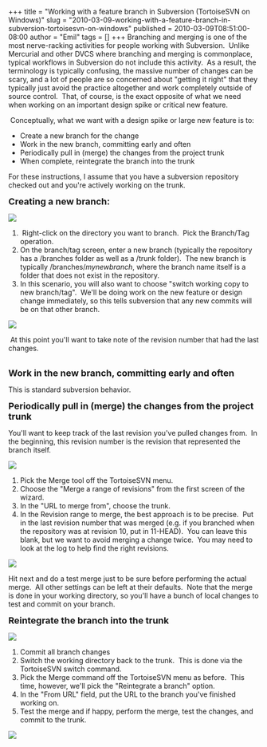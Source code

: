 +++
title = "Working with a feature branch in Subversion (TortoiseSVN on Windows)"
slug = "2010-03-09-working-with-a-feature-branch-in-subversion-tortoisesvn-on-windows"
published = 2010-03-09T08:51:00-08:00
author = "Emil"
tags = []
+++
Branching and merging is one of the most nerve-racking activities for
people working with Subversion.  Unlike Mercurial and other DVCS where
branching and merging is commonplace, typical workflows in Subversion do
not include this activity.  As a result, the terminology is typically
confusing, the massive number of changes can be scary, and a lot of
people are so concerned about "getting it right" that they typically
just avoid the practice altogether and work completely outside of source
control.  That, of course, is the exact opposite of what we need when
working on an important design spike or critical new feature.  
  
 Conceptually, what we want with a design spike or large new feature is
to:  
  

-   Create a new branch for the change
-   Work in the new branch, committing early and often
-   Periodically pull in (merge) the changes from the project trunk
-   When complete, reintegrate the branch into the trunk

For these instructions, I assume that you have a subversion repository
checked out and you're actively working on the trunk.  
  
<span style="font-size: large;">**Creating a new branch:**</span>  

[![](../images/thumbnails/2010-03-09-working-with-a-feature-branch-in-subversion-tortoisesvn-on-windows-Magical+Snap+-+2010.03.09+08.17+-+003.png)](../images/2010-03-09-working-with-a-feature-branch-in-subversion-tortoisesvn-on-windows-Magical+Snap+-+2010.03.09+08.17+-+003.png)

1.   Right-click on the directory you want to branch.  Pick the
    Branch/Tag operation.
2.  On the branch/tag screen, enter a new branch (typically the
    repository has a /branches folder as well as a /trunk folder).  The
    new branch is typically /branches/*mynewbranch*, where the branch
    name itself is a folder that does not exist in the repository.
3.  In this scenario, you will also want to choose "switch working copy
    to new branch/tag".  We'll be doing work on the new feature or
    design change immediately, so this tells subversion that any new
    commits will be on that other branch.

[![](../images/thumbnails/2010-03-09-working-with-a-feature-branch-in-subversion-tortoisesvn-on-windows-Magical+Snap+-+2010.03.09+08.22+-+004.png)](../images/2010-03-09-working-with-a-feature-branch-in-subversion-tortoisesvn-on-windows-Magical+Snap+-+2010.03.09+08.22+-+004.png)

 At this point you'll want to take note of the revision number that had
the last changes.  
  
<span style="font-size: large;"></span>  
<span style="font-size: large;">**Work in the new branch, committing
early and often**</span>  
  
This is standard subversion behavior.  
  
<span style="font-size: large;">**Periodically pull in (merge) the
changes from the project trunk**</span>  
  
You'll want to keep track of the last revision you've pulled changes
from.  In the beginning, this revision number is the revision that
represented the branch itself.  
  

[![](../images/thumbnails/2010-03-09-working-with-a-feature-branch-in-subversion-tortoisesvn-on-windows-Magical+Snap+-+2010.03.09+08.32+-+005.png)](../images/2010-03-09-working-with-a-feature-branch-in-subversion-tortoisesvn-on-windows-Magical+Snap+-+2010.03.09+08.32+-+005.png)

1.  Pick the Merge tool off the TortoiseSVN menu.
2.  Choose the "Merge a range of revisions" from the first screen of the
    wizard.
3.  In the "URL to merge from", choose the trunk.
4.  In the Revision range to merge, the best approach is to be precise. 
    Put in the last revision number that was merged (e.g. if you
    branched when the repository was at revision 10, put in 11-HEAD). 
    You can leave this blank, but we want to avoid merging a change
    twice.  You may need to look at the log to help find the right
    revisions.

[![](../images/thumbnails/2010-03-09-working-with-a-feature-branch-in-subversion-tortoisesvn-on-windows-Magical+Snap+-+2010.03.09+08.37+-+006.png)](../images/2010-03-09-working-with-a-feature-branch-in-subversion-tortoisesvn-on-windows-Magical+Snap+-+2010.03.09+08.37+-+006.png)

Hit next and do a test merge just to be sure before performing the
actual merge.  All other settings can be left at their defaults.  Note
that the merge is done in your working directory, so you'll have a bunch
of local changes to test and commit on your branch.  
  
<span style="font-size: large;">**Reintegrate the branch into the
trunk**</span>  

[![](../images/thumbnails/2010-03-09-working-with-a-feature-branch-in-subversion-tortoisesvn-on-windows-Magical+Snap+-+2010.03.09+08.47+-+007.png)](../images/2010-03-09-working-with-a-feature-branch-in-subversion-tortoisesvn-on-windows-Magical+Snap+-+2010.03.09+08.47+-+007.png)

1.  Commit all branch changes
2.  Switch the working directory back to the trunk.  This is done via
    the TortoiseSVN switch command.
3.  Pick the Merge command off the TortoiseSVN menu as before.  This
    time, however, we'll pick the "Reintegrate a branch" option.
4.  In the "From URL" field, put the URL to the branch you've finished
    working on.
5.  Test the merge and if happy, perform the merge, test the changes,
    and commit to the trunk.

[![](../images/thumbnails/2010-03-09-working-with-a-feature-branch-in-subversion-tortoisesvn-on-windows-Magical+Snap+-+2010.03.09+08.48+-+008.png)](../images/2010-03-09-working-with-a-feature-branch-in-subversion-tortoisesvn-on-windows-Magical+Snap+-+2010.03.09+08.48+-+008.png)
